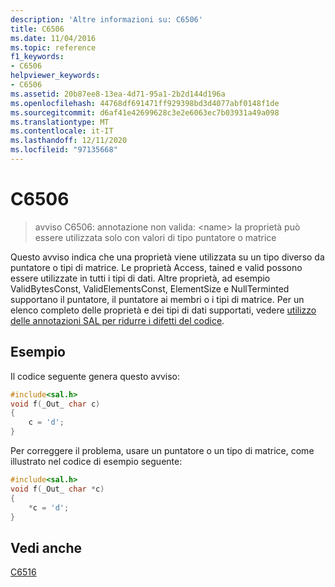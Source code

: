 ```yaml
---
description: 'Altre informazioni su: C6506'
title: C6506
ms.date: 11/04/2016
ms.topic: reference
f1_keywords:
- C6506
helpviewer_keywords:
- C6506
ms.assetid: 20b87ee8-13ea-4d71-95a1-2b2d144d196a
ms.openlocfilehash: 44768df691471ff929398bd3d4077abf0148f1de
ms.sourcegitcommit: d6af41e42699628c3e2e6063ec7b03931a49a098
ms.translationtype: MT
ms.contentlocale: it-IT
ms.lasthandoff: 12/11/2020
ms.locfileid: "97135668"
---
```

# <a name="c6506"></a>C6506

> avviso C6506: annotazione non valida: \<name> la proprietà può essere utilizzata solo con valori di tipo puntatore o matrice

Questo avviso indica che una proprietà viene utilizzata su un tipo diverso da puntatore o tipi di matrice. Le proprietà Access, tained e valid possono essere utilizzate in tutti i tipi di dati. Altre proprietà, ad esempio ValidBytesConst, ValidElementsConst, ElementSize e NullTerminted supportano il puntatore, il puntatore ai membri o i tipi di matrice. Per un elenco completo delle proprietà e dei tipi di dati supportati, vedere [utilizzo delle annotazioni SAL per ridurre i difetti del codice](using-sal-annotations-to-reduce-c-cpp-code-defects.md).

## <a name="example"></a>Esempio

Il codice seguente genera questo avviso:

```cpp
#include<sal.h>
void f(_Out_ char c)
{
    c = 'd';
}
```

Per correggere il problema, usare un puntatore o un tipo di matrice, come illustrato nel codice di esempio seguente:

```cpp
#include<sal.h>
void f(_Out_ char *c)
{
    *c = 'd';
}
```

## <a name="see-also"></a>Vedi anche

[C6516](../code-quality/c6516.md)
